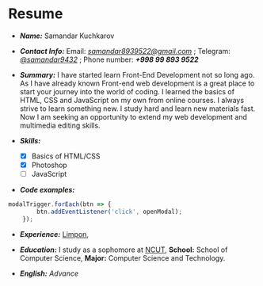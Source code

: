 # Resume
- _**Name:**_
Samandar Kuchkarov

- _**Contact Info:**_
Email: [_samandar8939522@gmail.com_]() ;
Telegram: [_@samandar9432_](https://t.me/samandar9432) ;
Phone number: _**+998 99 893 9522**_

- _**Summary:**_
I have started learn Front-End Development not so long ago. As I have already known Front-end web development is a great place to start your journey into the world of coding. I learned the basics of HTML, CSS and JavaScript on my own from online courses. I always strive to learn something new. I study hard and learn new materials fast. Now I am seeking an opportunity to extend my web development and multimedia editing skills. 

- _**Skills:**_
  - [x] Basics of HTML/CSS
  - [x] Photoshop
  - [ ] JavaScript

- _**Code examples:**_
```javascript
modalTrigger.forEach(btn => {
        btn.addEventListener('click', openModal);
    });
```
- _**Experience:**_
[Limpon](https://github.com/otabekazamov/Limpon-vol.2),


- _**Education:**_
I study as a sophomore at [NCUT](http://en.ncut.edu.cn/), **School:** School of Computer Science, **Major:** Computer Science and Technology.

- _**English:**_
_Advance_

